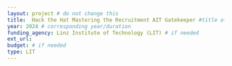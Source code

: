```yaml
---
layout: project # do not change this
title: 	Hack the Hat Mastering the Recruitment AIT Gatekeeper #title of the project
year: 2024 # corresponding year/duration
funding_agency: Linz Institute of Technology (LIT) # if needed
ext_url: 
budget: # if needed
type: LIT
---
```

